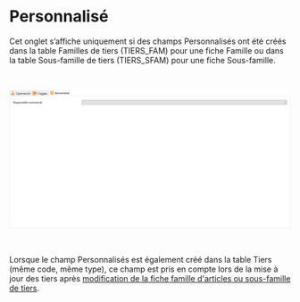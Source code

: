 # Personnalisé



Cet onglet s’affiche uniquement si des champs Personnalisés ont été 
 créés dans la table Familles de tiers (TIERS\_FAM) pour une fiche Famille 
 ou dans la table Sous-famille de tiers (TIERS\_SFAM) pour une fiche Sous-famille.


 


![](OngletPersonnalise.png)


 


Lorsque le champ Personnalisés est également créé dans la table Tiers 
 (même code, même type), ce champ est pris en compte lors de la mise à 
 jour des tiers après [modification 
 de la fiche famille d'articles ou sous-famille de tiers](../MiseJour/MethodeMiseJourTiersFamille.md).


